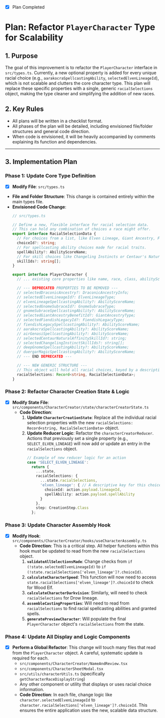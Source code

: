 - [x] Plan Completed

# Plan: Refactor `PlayerCharacter` Type for Scalability

## 1. Purpose

The goal of this improvement is to refactor the `PlayerCharacter` interface in `src/types.ts`. Currently, a new optional property is added for every unique racial choice (e.g., `aarakocraSpellcastingAbility`, `selectedElvenLineageId`), which is not scalable and clutters the core character type. This plan will replace these specific properties with a single, generic `racialSelections` object, making the type cleaner and simplifying the addition of new races.

## 2. Key Rules

-   All plans will be written in a checklist format.
-   All phases of the plan will be detailed, including envisioned file/folder structures and general code direction.
-   When code is envisioned, it will be heavily accompanied by comments explaining its function and dependencies.

---

## 3. Implementation Plan

### Phase 1: Update Core Type Definition

-   [x] **Modify File**: `src/types.ts`
-   **File and Folder Structure**: This change is contained entirely within the main types file.
-   **Envisioned Code Change**:
    ```typescript
    // src/types.ts

    // Define a new, flexible interface for racial selection data.
    // This can hold any combination of choices a race might offer.
    export interface RacialSelectionData {
      // For choices from a list, like Elven Lineage, Giant Ancestry, Fiendish Legacy.
      choiceId?: string;
      // For spellcasting ability choices made for racial traits.
      spellAbility?: AbilityScoreName;
      // For skill choices like Changeling Instincts or Centaur's Natural Affinity.
      skillIds?: string[];
    }

    export interface PlayerCharacter {
      // ... existing core properties like name, race, class, abilityScores, etc. ...

      // --- DEPRECATED PROPERTIES TO BE REMOVED ---
      // selectedDraconicAncestry?: DraconicAncestryInfo;
      // selectedElvenLineageId?: ElvenLineageType;
      // elvenLineageSpellcastingAbility?: AbilityScoreName;
      // selectedGnomeSubraceId?: GnomeSubraceType;
      // gnomeSubraceSpellcastingAbility?: AbilityScoreName;
      // selectedGiantAncestryBenefitId?: GiantAncestryType;
      // selectedFiendishLegacyId?: FiendishLegacyType;
      // fiendishLegacySpellcastingAbility?: AbilityScoreName;
      // aarakocraSpellcastingAbility?: AbilityScoreName;
      // airGenasiSpellcastingAbility?: AbilityScoreName;
      // selectedCentaurNaturalAffinitySkillId?: string;
      // selectedChangelingInstinctSkillIds?: string[];
      // deepGnomeSpellcastingAbility?: AbilityScoreName;
      // duergarMagicSpellcastingAbility?: AbilityScoreName;
      // --- END DEPRECATED ---

      // --- NEW GENERIC STRUCTURE ---
      // This object will hold all racial choices, keyed by a descriptive identifier.
      racialSelections: Record<string, RacialSelectionData>;
    }
    ```

### Phase 2: Refactor Character Creation State & Logic

-   [x] **Modify State File**: `src/components/CharacterCreator/state/characterCreatorState.ts`
    -   **Code Direction**:
        1.  **Update `CharacterCreationState`**: Replace all the individual racial selection properties with the new `racialSelections: Record<string, RacialSelectionData>` object.
        2.  **Update Reducer Logic**: Refactor the `characterCreatorReducer`. Actions that previously set a single property (e.g., `SELECT_ELVEN_LINEAGE`) will now add or update an entry in the `racialSelections` object.
            ```typescript
            // Example of new reducer logic for an action
            case 'SELECT_ELVEN_LINEAGE':
              return {
                ...state,
                racialSelections: {
                  ...state.racialSelections,
                  'elven_lineage': { // A descriptive key for this choice
                    choiceId: action.payload.lineageId,
                    spellAbility: action.payload.spellAbility
                  }
                },
                step: CreationStep.Class
              };
            ```

### Phase 3: Update Character Assembly Hook

-   [x] **Modify Hook**: `src/components/CharacterCreator/hooks/useCharacterAssembly.ts`
    -   **Code Direction**: This is a critical step. All helper functions within this hook must be updated to read from the new `racialSelections` object.
        1.  **`validateAllSelectionsMade`**: Change checks from `if (!state.selectedElvenLineageId)` to `if (!state.racialSelections['elven_lineage']?.choiceId)`.
        2.  **`calculateCharacterSpeed`**: This function will now need to access `state.racialSelections['elven_lineage']?.choiceId` to check for Wood Elf.
        3.  **`calculateCharacterDarkvision`**: Similarly, will need to check `racialSelections` for Drow lineage.
        4.  **`assembleCastingProperties`**: Will need to read from `racialSelections` to find racial spellcasting abilities and granted spells.
        5.  **`generatePreviewCharacter`**: Will populate the final `PlayerCharacter` object's `racialSelections` from the state.

### Phase 4: Update All Display and Logic Components

-   [x] **Perform a Global Refactor**: This change will touch many files that read from the `PlayerCharacter` object. A careful, systematic update is required for each.
    -   `src/components/CharacterCreator/NameAndReview.tsx`
    -   `src/components/CharacterSheetModal.tsx`
    -   `src/utils/characterUtils.ts` (specifically `getCharacterRaceDisplayString`)
    -   Any other component or utility that displays or uses racial choice information.
    -   **Code Direction**: In each file, change logic like `character.selectedElvenLineageId` to `character.racialSelections['elven_lineage']?.choiceId`. This ensures the entire application uses the new, scalable data structure.